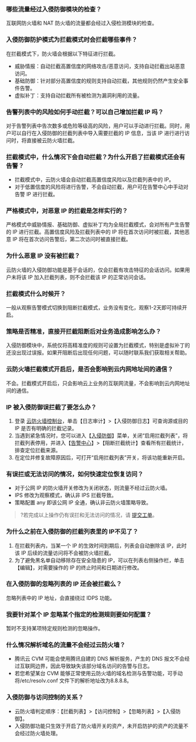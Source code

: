 ### 哪些流量经过入侵防御模块的检查？
互联网防火墙和 NAT 防火墙的流量都会经过入侵检测模块的检查。

### 入侵防御防护模式为拦截模式时会拦截哪些事件？	
在拦截模式下，防火墙会根据以下特征进行拦截。
- 威胁情报：自动拦截高置信度的网络攻击/恶意访问，支持自动拦截出站恶意访问。
- 基础防御：针对部分高置信度的规则支持自动拦截，其他规则仍然产生安全事件告警。
- 虚拟补丁：支持自动拦截所有被检测为漏洞利用的流量。

### 告警列表中的风险如何手动拦截？可以自己增加拦截 IP 吗？
对于告警列表中告次数多或危险等级高的风险，用户可以手动进行拦截。同时，用户可以自行在入侵防御的拦截列表中导入需要拦截的 IP 信息，当该 IP 进行进行访问时，将直接被云防火墙拦截。

### 拦截模式中，什么情况下会自动拦截？为什么开启了拦截模式还会有告警？
- 拦截模式中，云防火墙会自动拦截高置信度风险以及拦截列表中的 IP。
- 对于低置信度的风险将进行告警，不会自动拦截，用户可在告警中心中手动对告警 IP 进行拦截。

### 严格模式中，对恶意 IP 的拦截是怎样实行的？
严格模式中威胁情报、基础防御、虚拟补丁均为全局拦截模式，会对所有产生告警的 IP 进行拦截。高置信度风险及拦截列表中的 IP 将在首次访问时被拦截，其他恶意 IP 将在首次访问告警后，第二次访问时被直接拦截。

### 为什么恶意 IP 没有被拦截？
云防火墙的入侵防御功能是基于会话的，仅会拦截有攻击特征的会话访问。如果用户未将该 IP 加入拦截列表，则不会拦截该 IP 的正常访问会话。

### 拦截模式什么时候开？	
一般从观察告警模式切换到阻断拦截模式，业务没有变化，观察1-2天即可持续开启。

### 策略是否精准，直接开拦截阻断后对业务造成影响怎么办？
入侵防御模块中，系统仅将高精准度的规则可设置为拦截模式，特别是虚拟补丁的还没出现过误报。如果开阻断后出现任何问题，可以随时联系我们获取相关帮助。

### 云防火墙拦截模式开启后，是否会影响到云内网地址间的通信？	
不会。拦截模式开启后，只会影响云上业务的互联网流量，不会影响到云内网地址间的通信。


### IP 被入侵防御误拦截了要怎么办？
1. 登录 [云防火墙控制台](https://console.cloud.tencent.com/cfw)，单击【日志审计】>【入侵防御日志】可查询源或目的 IP 是否有明确的拦截记录。
2. 当遇到紧急情况时，您可以进入【[入侵防御](https://console.cloud.tencent.com/cfw/ips)】菜单，关闭“启用拦截列表”，将拦截列表停用，并进入【[告警中心](https://console.cloud.tencent.com/cfw/warncenter)】>【阻断拦截统计】查看所有拦截统计，排查定位拦截来源。
3. 在定位并修复故障原因后，可打开“启用拦截列表”开关，将该功能重新开启。

### 有误拦或无法访问的情况，如何快速定位恢复访问？
- 对于公网 IP 的防火墙开关修改为关闭状态，则流量不经过云防火墙。
- IPS 修改为观察模式，确认非 IPS 拦截导致。
- 策略配置 any 即该公网 IP 全通，确认非云防火墙策略导致。

>?若完成以上操作仍有误拦和无法访问的情况，请 [提交工单](https://console.cloud.tencent.com/workorder/category)。

### 为什么之前在入侵防御的拦截列表里的 IP不见了？
1. 在拦截列表内，当某一个 IP 的生效时间到期后，列表会自动删除该 IP，此时该 IP 后续的流量访问将不会被防火墙拦截。
2. 为了避免黑名单自动移除存在安全隐患的 IP，可以在列表右侧操作栏，单击【编辑】，对需要操作的 IP 的终止时间和日期进行修改。

### 在入侵防御的忽略列表的 IP 还会被拦截么？
忽略列表中的 IP 地址，会直接绕过 IDPS 功能。

### 我要针对某个 IP 忽略某个指定的检测规则要如何配置？
暂时不支持某项特定规则检测的忽略操作。

### 什么情况解析域名的流量不会经过云防火墙？
- 腾讯云 CVM 可能会使用腾讯自建的 DNS 解析服务，产生的 DNS 报文不会经过互联网边界，因此导致缺失该部分域名访问的告警与日志。
- 若您希望某台 CVM 能够正常使用云防火墙的域名检测与告警功能，可手动将/etc/resolv.conf 文件下的解析地址改为8.8.8.8。

### 入侵防御与访问控制的关系？
- 云防火墙判定顺序：【拦截列表】>【访问控制】>【忽略列表】>【入侵防御】。
- 入侵防御功能只生效于开启了防火墙开关的资产，未开启防护的资产的流量不会经过防火墙处理。
